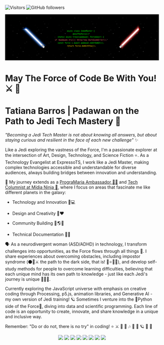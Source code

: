 ![Visitors](https://api.visitorbadge.io/api/visitors?path=https%3A%2F%2Fgithub.com%2Ftatyquebralayout&countColor=%23263759&style=plastic)
![GitHub followers](https://img.shields.io/github/followers/umataldetatiana?style=social)
<div align="center">
  <img src="https://raw.githubusercontent.com/tatyquebralayout/github-assets/main/banner.svg" width="1280" alt="Star Wars Code Banner" />
</div>

# May The Force of Code Be With You! ⚔️ 🌌

# Tatiana Barros | Padawan on the Path to Jedi Tech Mastery 🚀
*"Becoming a Jedi Tech Master is not about knowing all answers, but about staying curious and resilient in the face of each new challenge"* ✨

Like a Jedi exploring the vastness of the Force, I'm a passionate explorer at the intersection of Art, Design, Technology, and Science Fiction ⭐. 
As a Technology Evangelist at ExpressoTS, I work like a Jedi Master, making complex technologies accessible and understandable for diverse audiences, always building bridges between innovation and understanding.

🚀 My journey extends as a [PrograMaria Ambassador 👩‍🚀](https://www.instagram.com/p/C_d49s-vqbB/?img_index=1) and [Tech Columnist at Mídia Ninja 🥷](https://midianinja.org/author/tatianabarros/), where I focus on areas that fascinate me like different planets in the galaxy:

- Technology and Innovation 🤖💻

- Design and Creativity 💫❤️

- Community Building 💬🌎🌟

- Technical Documentation 📘🧠

🗣 As a neurodivergent woman (ASD/ADHD) in technology, I transform challenges into opportunities, as the Force flows through all things 💪. 
I share experiences about overcoming obstacles, including impostor syndrome (⚫🤖⚔️ the path to the dark side, that is! 👾⭐🔫👸), and develop self-study methods for people to overcome learning difficulties, believing that each unique mind has its own path to knowledge - just like each Jedi's journey is unique 🤝🤩🌌.

Currently exploring the JavaScript universe with emphasis on creative coding through Processing, p5.js, animation libraries, and Generative AI - my own version of Jedi training! 
🪐 Sometimes I venture into the 🐍Python side of the Force🐍, diving into data and scientific programming. 
Each line of code is an opportunity to create, innovate, and share knowledge in a unique and inclusive way. 

Remember: "Do or do not, there is no try" in coding! 
⭐ ⚔️ 💪 🚀 🎶 🤖 🌌 🪐 👨 👾

<p align="center">
  <img src="https://img.shields.io/badge/javascript-%23F7DF1E.svg?&style=for-the-badge&logo=javascript&logoColor=black" height="25"/>
  <img src="https://img.shields.io/badge/node.js%20-%2343853D.svg?&style=for-the-badge&logo=node.js&logoColor=white" height="25"/>
  <img src="https://img.shields.io/badge/react%20-%2320232a.svg?&style=for-the-badge&logo=react&logoColor=%2361DAFB" height="25"/>
  <img src="https://img.shields.io/badge/angular%20-%23DD0031.svg?&style=for-the-badge&logo=angular&logoColor=white" height="25"/>
  <img src="https://img.shields.io/badge/postgres-%23316192.svg?&style=for-the-badge&logo=postgresql&logoColor=white" height="25"/>
  <img src="https://img.shields.io/badge/-npm-CB3837?style=flat-square&logo=npm" height="25"/>
  <img src="https://img.shields.io/badge/-GitHub-181717?style=flat-square&logo=github" height="25"/>
  <img src="https://img.shields.io/badge/MongoDB-%234ea94b.svg?&style=for-the-badge&logo=mongodb&logoColor=white" height="25"/>
</p>
